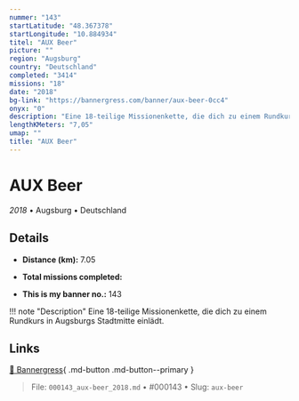 ```yaml
---
nummer: "143"
startLatitude: "48.367378"
startLongitude: "10.884934"
titel: "AUX Beer"
picture: ""
region: "Augsburg"
country: "Deutschland"
completed: "3414"
missions: "18"
date: "2018"
bg-link: "https://bannergress.com/banner/aux-beer-0cc4"
onyx: "0"
description: "Eine 18-teilige Missionenkette, die dich zu einem Rundkurs in Augsburgs Stadtmitte einlädt."
lengthKMeters: "7,05"
umap: ""
title: "AUX Beer"
---
```

# AUX Beer

*2018* • Augsburg • Deutschland



## Details
- **Distance (km):** 7.05

- **Total missions completed:** 
- **This is my banner no.:** 143


!!! note "Description"
    Eine 18-teilige Missionenkette, die dich zu einem Rundkurs in Augsburgs Stadtmitte einlädt.



## Links
[🔗 Bannergress](https://bannergress.com/banner/aux-beer-0cc4){ .md-button .md-button--primary }



> File: `000143_aux-beer_2018.md` • #000143 • Slug: `aux-beer`
